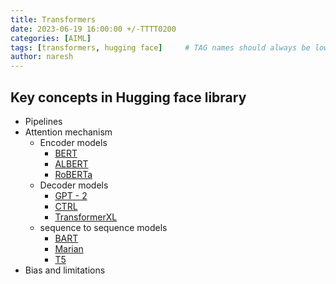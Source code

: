 ```yaml
---
title: Transformers
date: 2023-06-19 16:00:00 +/-TTTT0200
categories: [AIML]
tags: [transformers, hugging face]     # TAG names should always be lowercase
author: naresh
---
```


## Key concepts in Hugging face library
- Pipelines
- Attention mechanism
    - Encoder models
        - [BERT](https://huggingface.co/docs/transformers/model_doc/albert)
        - [ALBERT](https://huggingface.co/docs/transformers/model_doc/bert)
        - [RoBERTa](https://huggingface.co/docs/transformers/model_doc/roberta)
    - Decoder models
        - [GPT - 2](https://huggingface.co/docs/transformers/model_doc/gpt2)
        - [CTRL](https://huggingface.co/docs/transformers/model_doc/ctrl)
        - [TransformerXL](https://huggingface.co/docs/transformers/model_doc/transfo-xl)
    - sequence to sequence models
        - [BART](https://huggingface.co/docs/transformers/model_doc/bart)
        - [Marian](https://huggingface.co/docs/transformers/model_doc/marian)
        - [T5](https://huggingface.co/docs/transformers/model_doc/t5)
- Bias and limitations